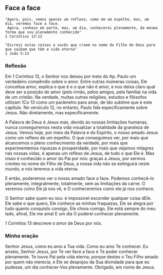 ## Face a face

```
"Agora, pois, vemos apenas um reflexo, como em um espelho, mas, um dia, veremos face a face.
 Agora, conheço em parte, mas, um dia, conhecerei plenamente, da mesma forma que sou plenamente conhecido"
1 Coríntios 13:12
```

```
"Escrevi estas coisas a vocês que creem no nome do Filho de Deus para que saibam que têm a vida eterna"
1 João 5:13
```

### Reflexão
Em 1 Coríntios 13, o Senhor nos deixou por meio do Ap. Paulo um verdadeiro compêndio sobre o amor. 
Entre outras inúmeras coisas, Ele conceitua amor, explica o que é e o que não é amor, e nos deixa claro qual deve ser a posição do amor (pelo irmão, pelos amigos, pela família) na vida de um cristão.
Na verdade, muitas outras religiões, estudos e filósofos utilizam 1Co 13 como um parâmetro para amar, de tão sublime que é este capítulo.
No versículo 12, no entanto, Paulo fala especificamente sobre Jesus. Não diretamente, mas especificamente.

A Palavra de Deus é Jesus mas, devido às nossas limitações humanas, nunca conseguiremos nesta vida visualizar a totalidade da grandeza de Jesus.
Vemos hoje, por meio da Palavra e do Espírito, o nosso amado Jesus como um reflexo de um espelho. O que conseguimos ver, por mais que alcancemos o pleno conhecimento da verdade, por mais que experimentemos riquezas e prosperidade, por mais que vejamos milagres nas nossas vidas, é apenas um reflexo de Jesus, de tudo o que Ele é.
Mas nisso é conhecido o amor do Pai por nós: graças a Jesus, por sermos crentes no nome do Filho de Deus, a nossa vida não se extinguirá neste mundo, e nós teremos a vida eterna.

E então, poderemos ver o nosso amado face a face. Podemos conhecê-lo plenamente, integralmente, totalmente, sem as limitações da carne. O veremos como Ele já nos vê, e O conheceremos como ele já nos conhece.

O Senhor sabe quem eu sou: é impossível esconder qualquer coisa dEle. Ele sabe o que quero, Ele conhece as minhas fraquezas, Ele se alegra por tudo quanto conquisto consigo, Ele chora comigo, Ele está sempre do meu lado, afinal, Ele me ama!
E um dia O poderei conhecer plenamente.

1 Corintios 13 descreve o amor de Deus por nós.

### Minha oração
Senhor Jesus, como eu amo a Tua vida. Como eu amo Te conhecer. Eu anseio, Senhor Jesus, por Te ver face a face e Te poder conhecer plenamente. 
Te louvo Pai pela vida eterna, porque destes o Teu Filho amado por quem não merecia, e Ele se despojou da Sua divindade para que eu pudesse, um dia conhecer-Vos plenamente. 
Obrigado, em nome de Jesus.
